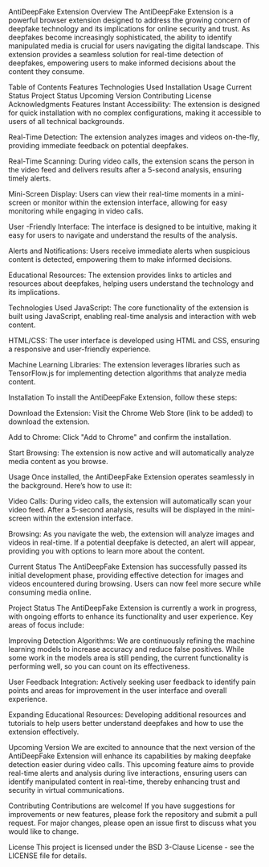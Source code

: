 AntiDeepFake Extension
Overview
The AntiDeepFake Extension is a powerful browser extension designed to address the growing concern of deepfake technology and its implications for online security and trust. As deepfakes become increasingly sophisticated, the ability to identify manipulated media is crucial for users navigating the digital landscape. This extension provides a seamless solution for real-time detection of deepfakes, empowering users to make informed decisions about the content they consume.

Table of Contents
Features
Technologies Used
Installation
Usage
Current Status
Project Status
Upcoming Version
Contributing
License
Acknowledgments
Features
Instant Accessibility: The extension is designed for quick installation with no complex configurations, making it accessible to users of all technical backgrounds.

Real-Time Detection: The extension analyzes images and videos on-the-fly, providing immediate feedback on potential deepfakes.

Real-Time Scanning: During video calls, the extension scans the person in the video feed and delivers results after a 5-second analysis, ensuring timely alerts.

Mini-Screen Display: Users can view their real-time moments in a mini-screen or monitor within the extension interface, allowing for easy monitoring while engaging in video calls.

User -Friendly Interface: The interface is designed to be intuitive, making it easy for users to navigate and understand the results of the analysis.

Alerts and Notifications: Users receive immediate alerts when suspicious content is detected, empowering them to make informed decisions.

Educational Resources: The extension provides links to articles and resources about deepfakes, helping users understand the technology and its implications.

Technologies Used
JavaScript: The core functionality of the extension is built using JavaScript, enabling real-time analysis and interaction with web content.

HTML/CSS: The user interface is developed using HTML and CSS, ensuring a responsive and user-friendly experience.

Machine Learning Libraries: The extension leverages libraries such as TensorFlow.js for implementing detection algorithms that analyze media content.

Installation
To install the AntiDeepFake Extension, follow these steps:

Download the Extension: Visit the Chrome Web Store (link to be added) to download the extension.

Add to Chrome: Click "Add to Chrome" and confirm the installation.

Start Browsing: The extension is now active and will automatically analyze media content as you browse.

Usage
Once installed, the AntiDeepFake Extension operates seamlessly in the background. Here’s how to use it:

Video Calls: During video calls, the extension will automatically scan your video feed. After a 5-second analysis, results will be displayed in the mini-screen within the extension interface.

Browsing: As you navigate the web, the extension will analyze images and videos in real-time. If a potential deepfake is detected, an alert will appear, providing you with options to learn more about the content.

Current Status
The AntiDeepFake Extension has successfully passed its initial development phase, providing effective detection for images and videos encountered during browsing. Users can now feel more secure while consuming media online.

Project Status
The AntiDeepFake Extension is currently a work in progress, with ongoing efforts to enhance its functionality and user experience. Key areas of focus include:

Improving Detection Algorithms: We are continuously refining the machine learning models to increase accuracy and reduce false positives. While some work in the models area is still pending, the current functionality is performing well, so you can count on its effectiveness.

User Feedback Integration: Actively seeking user feedback to identify pain points and areas for improvement in the user interface and overall experience.

Expanding Educational Resources: Developing additional resources and tutorials to help users better understand deepfakes and how to use the extension effectively.

Upcoming Version
We are excited to announce that the next version of the AntiDeepFake Extension will enhance its capabilities by making deepfake detection easier during video calls. This upcoming feature aims to provide real-time alerts and analysis during live interactions, ensuring users can identify manipulated content in real-time, thereby enhancing trust and security in virtual communications.

Contributing
Contributions are welcome! If you have suggestions for improvements or new features, please fork the repository and submit a pull request. For major changes, please open an issue first to discuss what you would like to change.

License
This project is licensed under the BSD 3-Clause License - see the LICENSE file for details.
